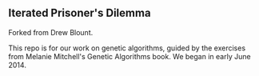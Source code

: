 ## Iterated Prisoner's Dilemma

Forked from Drew Blount.  

This repo is for our work on genetic algorithms, guided by the exercises from Melanie Mitchell's
Genetic Algorithms book. We began in early June 2014.  

